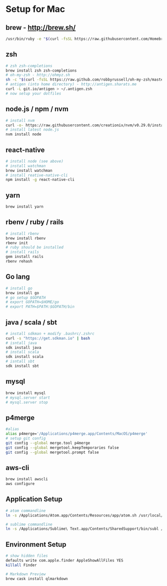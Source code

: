 # Setup for Mac

## brew - http://brew.sh/
```bash
/usr/bin/ruby -e "$(curl -fsSL https://raw.githubusercontent.com/Homebrew/install/master/install)"
```

## zsh
```bash
# zsh zsh-completions
brew install zsh zsh-completions
# oh-my-zsh - http://ohmyz.sh
sh -c "$(curl -fsSL https://raw.github.com/robbyrussell/oh-my-zsh/master/tools/install.sh)"
# antigen (into home directory) - http://antigen.sharats.me
curl -L git.io/antigen > ~/.antigen.zsh
# now setup your dotfiles
```

## node.js / npm / nvm
```bash
# install nvm
curl -o- https://raw.githubusercontent.com/creationix/nvm/v0.29.0/install.sh | bash
# install latest node.js
nvm install node
```


## react-native
```bash
# install node (see above)
# install watchman
brew install watchman
# install reative-native-cli
npm install -g react-native-cli
```

## yarn
```bash
brew install yarn
```

## rbenv / ruby / rails
```bash
# install rbenv
brew install rbenv
rbenv init
# ruby should be installed
# install rails
gem install rails
rbenv rehash
```

## Go lang
```bash
# install go
brew install go
# go setup $GOPATH
# export GOPATH=$HOME/go
# export PATH=$PATH:$GOPATH/bin
```

## java / scala / sbt
```bash
# install sdkman + modify .bashrc/.zshrc
curl -s "https://get.sdkman.io" | bash
# isntall java
sdk install java
# install scala
sdk install scala
# isntall sbt
sdk install sbt
```

## mysql
```bash
brew install mysql
# mysql.server start
# mysql.server stop
```

## p4merge
```bash
#alias
alias p4merge='/Applications/p4merge.app/Contents/MacOS/p4merge'
# setup git config
git config --global merge.tool p4merge
git config --global mergetool.keepTemporaries false
git config --global mergetool.prompt false
```

## aws-cli
```bash
brew install awscli
aws configure
```

## Application Setup
```bash
# atom commandline
ln -s /Applications/Atom.app/Contents/Resources/app/atom.sh /usr/local/bin/atom

# sublime commandline
ln -s /Applications/Sublime\ Text.app/Contents/SharedSupport/bin/subl /usr/local/bin/subl
```

## Environment Setup
```bash
# show hidden files
defaults write com.apple.finder AppleShowAllFiles YES
killall Finder

# Markdown Preview
brew cask install qlmarkdown
```
